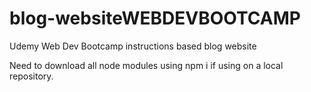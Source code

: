 # blog-websiteWEBDEVBOOTCAMP
Udemy Web Dev Bootcamp instructions based blog website 


Need to download all node modules using npm i if using on a local repository.

